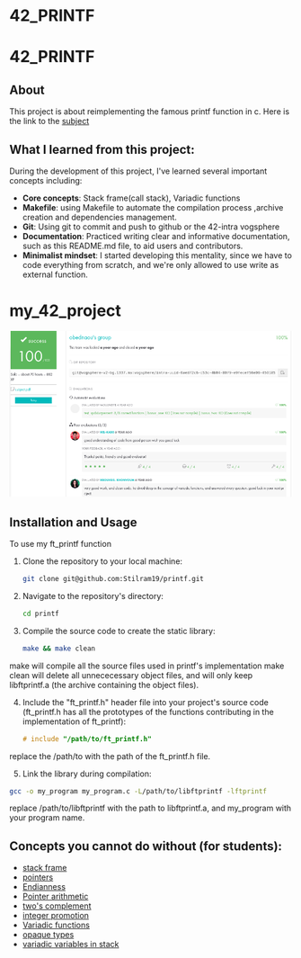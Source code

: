 # 42_PRINTF

# 42_PRINTF

## About

This project is about reimplementing the famous printf function in c. Here is the link to the [subject](https://cdn.intra.42.fr/pdf/pdf/126098/en.subject.pdf)

## What I learned from this project:

During the development of this project, I've learned several important concepts including:

- **Core concepts**: Stack frame(call stack), Variadic functions                            
- **Makefile**: using Makefile to automate the compilation process ,archive creation and dependencies management.
- **Git**: Using git to commit and push to github or the 42-intra vogsphere
- **Documentation**: Practiced writing clear and informative documentation, such as this README.md file, to aid users and contributors.
- **Minimalist mindset**: I started developing this mentality, since we have to code everything from scratch,
and we're only allowed to use write as external function.

# my_42_project

![](/images/my_project.png)

## Installation and Usage

To use my ft_printf function

1. Clone the repository to your local machine:

   ```bash
   git clone git@github.com:Stilram19/printf.git
   ```

2. Navigate to the repository's directory:

    ```bash
    cd printf
    ```

3. Compile the source code to create the static library:

    ```bash
    make && make clean
    ```
make will compile all the source files used in printf's implementation
make clean will delete all unnececessary object files, and will only keep libftprintf.a (the archive containing the object files).

4. Include the "ft_printf.h" header file into your project's source code (ft_printf.h has all the prototypes of the functions contributing in the implementation of ft_printf):

    ```c
    # include "/path/to/ft_printf.h"
    ```

replace the /path/to with the path of the ft_printf.h file.

5. Link the library during compilation:

```bash
gcc -o my_program my_program.c -L/path/to/libftprintf -lftprintf
```
replace /path/to/libftprintf with the path to libftprintf.a,
and my_program with your program name.

## Concepts you cannot do without (for students):

- [stack frame](https://en.wikipedia.org/wiki/Call_stack)
- [pointers](https://en.wikipedia.org/wiki/Pointer_(computer_programming))  
- [Endianness](https://en.wikipedia.org/wiki/Endianness)  
- [Pointer arithmetic](https://www.geeksforgeeks.org/pointer-arithmetics-in-c-with-examples/)  
- [two's complement](https://en.wikipedia.org/wiki/Two%27s_complement)    
- [integer promotion](https://www.geeksforgeeks.org/integer-promotions-in-c/)
- [Variadic functions](https://www.geeksforgeeks.org/variadic-functions-in-c/)
- [opaque types](https://en.wikipedia.org/wiki/Opaque_data_type)
- [variadic variables in stack](https://stackoverflow.com/questions/63056235/how-are-variadic-variables-represented-on-the-stack)

